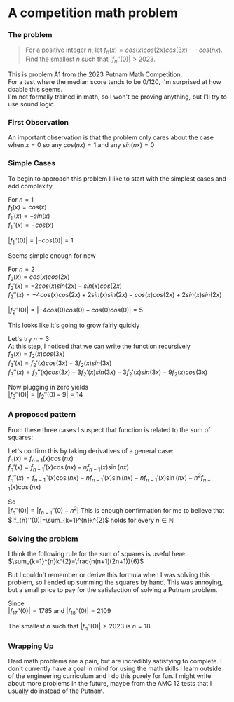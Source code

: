 # A competition math problem
### The problem

>For a positive integer $n$, let $f_n(x) = cos(x) cos(2x) cos(3x)··· cos(nx)$.   
>Find the smallest $n$ such that $| f_n'' (0)| > 2023$.  

This is problem A1 from the 2023 Putnam Math Competition.  
For a test where the median score tends to be 0/120, I'm surprised at how doable this seems.  
I'm not formally trained in math, so I won't be proving anything, but I'll try to use sound logic.  
### First Observation
An important observation is that the problem only cares about the case when $x=0$ so any $cos(nx) = 1$ and any $sin(nx) = 0$  

### Simple Cases
To begin to approach this problem I like to start with the simplest cases and add complexity  

For $n=1$  
$f_1(x) = cos(x)$  
$f_1'(x)=-sin(x)$  
$f_1''(x) = -cos(x)$  

$|f_1''(0)| = |-cos(0)|=1$  
 
Seems simple enough for now  

For $n = 2$  
$f_2(x) = cos(x)cos(2x)$  
$f_2'(x)=-2cos(x)sin(2x)-sin(x)cos(2x)$  
$f_2''(x) = -4cos(x)cos(2x)+2sin(x)sin(2x)-cos(x)cos(2x)+2sin(x)sin(2x)$  

$|f_2''(0)|=|-4cos(0)cos(0)-cos(0)cos(0)|=5$  

This looks like it's going to grow fairly quickly  

Let's try $n=3$  
At this step, I noticed that we can write the function recursively  
$f_3(x) = f_2(x)cos(3x)$  
$f_3'(x) = f_2'(x)cos(3x)-3f_2(x)sin(3x)$  
$f_3''(x) = f_2''(x)cos(3x)-3f_2'(x)sin(3x)-3f_2'(x)sin(3x)-9f_2(x)cos(3x)$  

Now plugging in zero yields  
$|f_3''(0)| = |f_2''(0)-9|=14$  

### A proposed pattern
From these three cases I suspect that function is related to the sum of squares:  

Let's confirm this by taking derivatives of a general case:  
$f_n(x) = f_{n-1}(x) \cos(nx)$  
$f_{n}'(x)=f_{n-1}'(x)\cos(nx)-nf_{{n-1}}(x)\sin(nx)$  
$f_{n}''(x)=f_{{n-1}}''(x)\cos(nx)-nf_{{n-1}}'(x)\sin(nx)-nf_{{n-1}}'(x)\sin(nx)-n^{2}f_{{n-1}}(x)\cos(nx)$ 

So  
$|f_{n}''(0)|=|f_{{n-1}}''(0)-n^{2}|$ 
This is enough confirmation for me to believe that  
$|f_{n}''(0)|=\sum_{k=1}^{n}k^{2}$ holds for every $n∈ℕ$

### Solving the problem
I think the following rule for the sum of squares is useful here:   
$\sum_{k=1}^{n}k^{2}=\frac{n(n+1)(2n+1)}{6}$

But I couldn't remember or derive this formula when I was solving this problem, so I ended up summing the squares by hand. This was annoying, but a small price to pay for the satisfaction of solving a Putnam problem.  

Since  
$|f_{17}''(0)|=1785$ and $|f_{18}''(0)|=2109$  

The smallest $n$ such that $| f_n'' (0)| > 2023$ is $n=18$

### Wrapping Up
Hard math problems are a pain, but are incredibly satisfying to complete. I don't currently have a goal in mind for using the math skills I learn outside of the engineering curriculum and I do this purely for fun. I might write about more problems in the future, maybe from the AMC 12 tests that I usually do instead of the Putnam.
